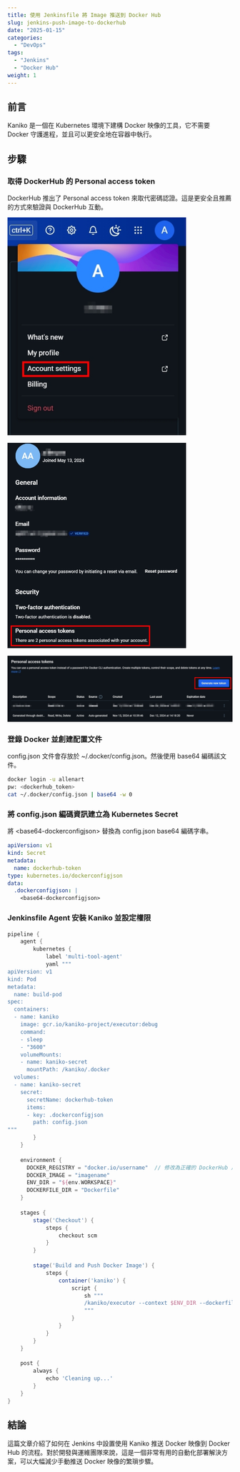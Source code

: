 ```yaml
---
title: 使用 Jenkinsfile 將 Image 推送到 Docker Hub
slug: jenkins-push-image-to-dockerhub
date: "2025-01-15"
categories:
  - "DevOps"
tags:
  - "Jenkins"
  - "Docker Hub"
weight: 1
---
```


## 前言

Kaniko 是一個在 Kubernetes 環境下建構 Docker 映像的工具，它不需要 Docker 守護進程，並且可以更安全地在容器中執行。

## 步驟

### 取得 DockerHub 的 Personal access token

DockerHub 推出了 Personal access token 來取代密碼認證。這是更安全且推薦的方式來驗證與 DockerHub 互動。 </br>

<img src="1735638701696.jpg" alt="image" width="400"> </br>

<img src="1735638795528.jpg" alt="image" width="400"> </br>

<img src="1735638843973.jpg" alt="image" width="800"> </br>

### 登錄 Docker 並創建配置文件

config.json 文件會存放於 ~/.docker/config.json。然後使用 base64 編碼該文件。

```bash
docker login -u allenart
pw: <dockerhub_token>
cat ~/.docker/config.json | base64 -w 0
```

### 將 config.json 編碼資訊建立為 Kubernetes Secret

將 \<base64-dockerconfigjson\> 替換為 config.json base64 編碼字串。

```yaml
apiVersion: v1
kind: Secret
metadata:
  name: dockerhub-token
type: kubernetes.io/dockerconfigjson
data:
  .dockerconfigjson: |
    <base64-dockerconfigjson>
```

### Jenkinsfile Agent 安裝 Kaniko 並設定權限

```groovy
pipeline {
    agent {
        kubernetes {
            label 'multi-tool-agent'
            yaml """
apiVersion: v1
kind: Pod
metadata:
  name: build-pod
spec:
  containers:
  - name: kaniko
    image: gcr.io/kaniko-project/executor:debug
    command:
    - sleep
    - "3600"
    volumeMounts:
    - name: kaniko-secret
      mountPath: /kaniko/.docker
  volumes:
  - name: kaniko-secret
    secret:
      secretName: dockerhub-token
      items:
      - key: .dockerconfigjson
        path: config.json
"""
        }
    }

    environment {
      DOCKER_REGISTRY = "docker.io/username"  // 修改為正確的 DockerHub 用戶名
      DOCKER_IMAGE = "imagename"
      ENV_DIR = "${env.WORKSPACE}"
      DOCKERFILE_DIR = "Dockerfile"
    }

    stages {
        stage('Checkout') {
            steps {
                checkout scm
            }
        }

        stage('Build and Push Docker Image') {
            steps {
                container('kaniko') {
                    script {
                        sh """
                        /kaniko/executor --context $ENV_DIR --dockerfile $ENV_DIR/$DOCKERFILE_DIR --destination $DOCKER_REGISTRY/$DOCKER_IMAGE:latest
                        """
                    }
                }
            }
        }
    }

    post {
        always {
            echo 'Cleaning up...'
        }
    }
}
```

## 結論

這篇文章介紹了如何在 Jenkins 中設置使用 Kaniko 推送 Docker 映像到 Docker Hub 的流程。對於開發與運維團隊來說，這是一個非常有用的自動化部署解決方案，可以大幅減少手動推送 Docker 映像的繁瑣步驟。